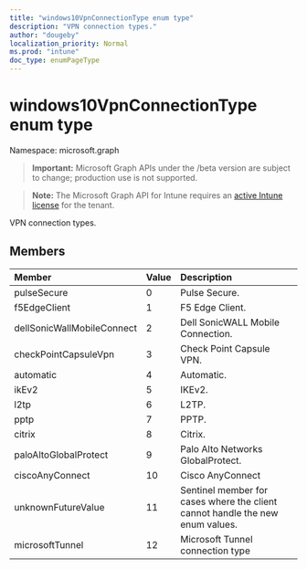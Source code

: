 ```yaml
---
title: "windows10VpnConnectionType enum type"
description: "VPN connection types."
author: "dougeby"
localization_priority: Normal
ms.prod: "intune"
doc_type: enumPageType
---
```


# windows10VpnConnectionType enum type

Namespace: microsoft.graph

> **Important:** Microsoft Graph APIs under the /beta version are subject to change; production use is not supported.

> **Note:** The Microsoft Graph API for Intune requires an [active Intune license](https://go.microsoft.com/fwlink/?linkid=839381) for the tenant.

VPN connection types.

## Members
|Member|Value|Description|
|:---|:---|:---|
|pulseSecure|0|Pulse Secure.|
|f5EdgeClient|1|F5 Edge Client.|
|dellSonicWallMobileConnect|2|Dell SonicWALL Mobile Connection.|
|checkPointCapsuleVpn|3|Check Point Capsule VPN.|
|automatic|4|Automatic.|
|ikEv2|5|IKEv2.|
|l2tp|6|L2TP.|
|pptp|7|PPTP.|
|citrix|8|Citrix.|
|paloAltoGlobalProtect|9|Palo Alto Networks GlobalProtect.|
|ciscoAnyConnect|10|Cisco AnyConnect|
|unknownFutureValue|11|Sentinel member for cases where the client cannot handle the new enum values.|
|microsoftTunnel|12|Microsoft Tunnel connection type|






